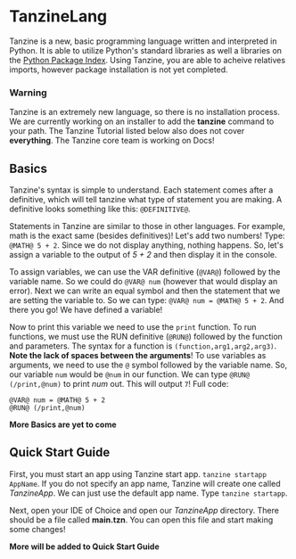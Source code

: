 # TanzineLang
Tanzine is a new, basic programming language written and interpreted in Python. It is able to utilize Python's standard libraries as well a libraries on the [Python Package Index](https://pypi.org/). Using Tanzine, you are able to acheive relatives imports, however package installation is not yet completed. 

### Warning
Tanzine is an extremely new language, so there is no installation process. We are currently working on an installer to add the **tanzine** command to your path. 
The Tanzine Tutorial listed below also does not cover **everything**. The Tanzine core team is working on Docs!

## Basics
Tanzine's syntax is simple to understand. Each statement comes after a definitive, which will tell tanzine what type of statement you are making. A definitive looks something like this: `@DEFINITIVE@`.

Statements in Tanzine are similar to those in other languages. For example, math is the exact same (besides definitives)! Let's add two numbers! Type: `@MATH@ 5 + 2`. Since we do not display anything, nothing happens. So, let's assign a variable to the output of *5 + 2* and then display it in the console. 

To assign variables, we can use the VAR definitive (`@VAR@`) followed by the variable name. So we could do `@VAR@ num` (however that would display an error). Next we can write an equal symbol and then the statement that we are setting the variable to. So we can type: `@VAR@ num = @MATH@ 5 + 2`. And there you go! We have defined a variable!

Now to print this variable we need to use the `print` function. To run functions, we must use the RUN definitive (`@RUN@`) followed by the function and parameters. The syntax for a function is `(function,arg1,arg2,arg3)`. **Note the lack of spaces between the arguments**! To use variables as arguments, we need to use the `@` symbol followed by the variable name. So, our variable `num` would be `@num` in our function. We can type `@RUN@ (/print,@num)` to print *num* out. This will output `7`! Full code: 
```
@VAR@ num = @MATH@ 5 + 2
@RUN@ (/print,@num)
```

**More Basics are yet to come**

## Quick Start Guide
First, you must start an app using Tanzine start app. `tanzine startapp AppName`. If you do not specify an app name, Tanzine will create one called *TanzineApp*. We can just use the default app name. Type `tanzine startapp`.

Next, open your IDE of Choice and open our *TanzineApp* directory. There should be a file called **main.tzn**. You  can open this file and start making some changes!

**More will be added to Quick Start Guide**
